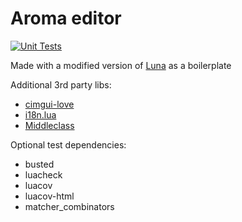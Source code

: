 # Aroma editor
[![Unit Tests](https://img.shields.io/github/actions/workflow/status/MtsReis/aroma/tests.yml?label=Unit%20Tests&logo=Lua)](https://github.com/MtsReis/aroma/actions?workflow=Tests)

Made with a modified version of [Luna](https://github.com/MtsReis/luna) as a boilerplate

Additional 3rd party libs:
 - [cimgui-love](https://github.com/apicici/cimgui-love)
 - [i18n.lua](https://github.com/kikito/i18n.lua)
 - [Middleclass](https://github.com/kikito/middleclass)

Optional test dependencies:
 - busted
 - luacheck
 - luacov
 - luacov-html
 - matcher_combinators
